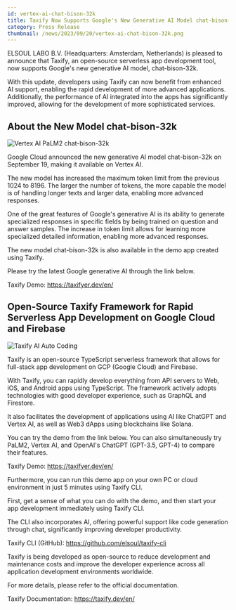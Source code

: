 ```yaml
---
id: vertex-ai-chat-bison-32k
title: Taxify Now Supports Google's New Generative AI Model chat-bison-32k, Enabling More Token Usage and Significantly Improved Performance
category: Press Release
thumbnail: /news/2023/09/20/vertex-ai-chat-bison-32k.png
---
```


ELSOUL LABO B.V. (Headquarters: Amsterdam, Netherlands) is pleased to announce that Taxify, an open-source serverless app development tool, now supports Google's new generative AI model, chat-bison-32k.

With this update, developers using Taxify can now benefit from enhanced AI support, enabling the rapid development of more advanced applications. Additionally, the performance of AI integrated into the apps has significantly improved, allowing for the development of more sophisticated services.

## About the New Model chat-bison-32k

![Vertex AI PaLM2 chat-bison-32k](/news/2023/09/20/VertexAIChat32kEN.png)

Google Cloud announced the new generative AI model chat-bison-32k on September 19, making it available on Vertex AI.

The new model has increased the maximum token limit from the previous 1024 to 8196. The larger the number of tokens, the more capable the model is of handling longer texts and larger data, enabling more advanced responses.

One of the great features of Google's generative AI is its ability to generate specialized responses in specific fields by being trained on question and answer samples. The increase in token limit allows for learning more specialized detailed information, enabling more advanced responses.

The new model chat-bison-32k is also available in the demo app created using Taxify.

Please try the latest Google generative AI through the link below.

Taxify Demo: https://taxifyer.dev/en/

## Open-Source Taxify Framework for Rapid Serverless App Development on Google Cloud and Firebase

![Taxify AI Auto Coding](/news/2023/09/15/TaxifyEN.png)

Taxify is an open-source TypeScript serverless framework that allows for full-stack app development on GCP (Google Cloud) and Firebase.

With Taxify, you can rapidly develop everything from API servers to Web, iOS, and Android apps using TypeScript. The framework actively adopts technologies with good developer experience, such as GraphQL and Firestore.

It also facilitates the development of applications using AI like ChatGPT and Vertex AI, as well as Web3 dApps using blockchains like Solana.

You can try the demo from the link below. You can also simultaneously try PaLM2, Vertex AI, and OpenAI's ChatGPT (GPT-3.5, GPT-4) to compare their features.

Taxify Demo: https://taxifyer.dev/en/

Furthermore, you can run this demo app on your own PC or cloud environment in just 5 minutes using Taxify CLI.

First, get a sense of what you can do with the demo, and then start your app development immediately using Taxify CLI.

The CLI also incorporates AI, offering powerful support like code generation through chat, significantly improving developer productivity.

Taxify CLI (GitHub): https://github.com/elsoul/taxify-cli

Taxify is being developed as open-source to reduce development and maintenance costs and improve the developer experience across all application development environments worldwide.

For more details, please refer to the official documentation.

Taxify Documentation: https://taxify.dev/en/
